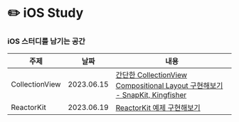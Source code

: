 # ✏️ iOS Study
### iOS 스터디를 남기는 공간
|주제|날짜|내용|
|------|---|---|
|CollectionView|2023.06.15|[간단한 CollectionView Compositional Layout 구현해보기 - SnapKit, Kingfisher]()|
|ReactorKit|2023.06.19|[ReactorKit 예제 구현해보기]()|
